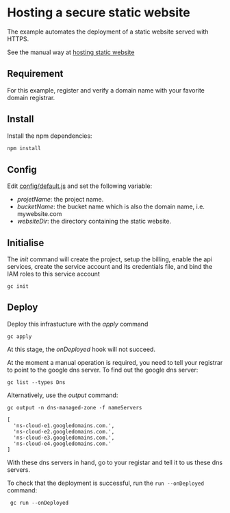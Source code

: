 # Hosting a secure static website

The example automates the deployment of a static website served with HTTPS.

See the manual way at [hosting static website](https://cloud.google.com/storage/docs/hosting-static-website)

## Requirement

For this example, register and verify a domain name with your favorite domain registrar.

## Install

Install the npm dependencies:

```sh
npm install
```

## Config

Edit [config/default.js](config/default.js) and set the following variable:

- _projetName_: the project name.
- _bucketName_: the bucket name which is also the domain name, i.e. mywebsite.com
- _websiteDir_: the directory containing the static website.

## Initialise

The _init_ command will create the project, setup the billing, enable the api services, create the service account and its credentials file, and bind the IAM roles to this service account

```
gc init
```

## Deploy

Deploy this infrastucture with the _apply_ command

```
gc apply
```

At this stage, the _onDeployed_ hook will not succeed.

At the moment a manual operation is required, you need to tell your registrar to point to the google dns server.
To find out the google dns server:

```
gc list --types Dns
```

Alternatively, use the _output_ command:

```
gc output -n dns-managed-zone -f nameServers
```

```
[
  'ns-cloud-e1.googledomains.com.',
  'ns-cloud-e2.googledomains.com.',
  'ns-cloud-e3.googledomains.com.',
  'ns-cloud-e4.googledomains.com.'
]
```

With these dns servers in hand, go to your registar and tell it to us these dns servers.

To check that the deployment is successful, run the `run --onDeployed` command:

```
 gc run --onDeployed
```
